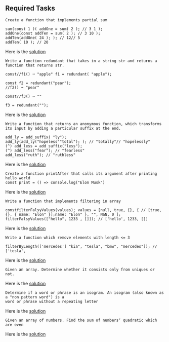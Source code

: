 ## Required Tasks

```
Create a function that implements partial sum
```

```
sum(const 1 )( addOne = sum( 2 ); // 3 1 );
addOne(const addTen = sum( 2 ); // 3 10 );
addTen(addOne( 24 ); ); // 12// 5
addTen( 10 ); // 20
```

Here is the [solution](1_partial_sum.js)

```
Write a function redundant that takes in a string str and returns a function that returns str.
```

```
const//f1() ➞ "apple" f1 = redundant( "apple");

const f2 = redundant("pear");
//f2() ➞ "pear"

const//f3() ➞ ""

f3 = redundant("");
```

Here is the [solution](2_redundant.js)

```
Write a function that returns an anonymous function, which transforms its input by adding a particular suffix at the end.
```

```
add_ly = add_suffix( "ly");
add_ly(add_ly("hopeless""total"); ); // "totally"// "hopelessly"
(^) add_less = add_suffix("less");
(^) add_less("fear"); // "fearless"
add_less("ruth"); // "ruthless"
```

Here is the [solution](3_suffix.js)

```
Create a function printAfter that calls its argument after printing hello world
const print = () => console.log("Elon Musk")
```

Here is the [solution](4_print_after.js)

```
Write a function that implements filtering in array
```

```
constfilterFalsyValues(values); values = [null, true, {}, { // [true, {}, { name: "Elon" }];name: "Elon" }, "", NaN, 0 ];
filterFalsyValues(["hello", 1233 , []]); // ['hello', 1233, []]
```

Here is the [solution](5_filter_falsy_values.js)

```
Write a function which remove elements with length <= 3
```

```
filterByLength(['mercedes'] "kia", "tesla", "bmw", "mercedes"]); // ['tesla',
```

Here is the [solution](6_filter_by_length.js)

```
Given an array. Determine whether it consists only from uniques or not.
```

Here is the [solution](7_unique.js)

```
Determine if a word or phrase is an isogram. An isogram (also known as a "non pattern word") is a
word or phrase without a repeating letter
```

Here is the [solution](8_isogram.js)

```
Given an array of numbers. Find the sum of numbersʼ quadratic which are even
```

Here is the [solution](9_quadratic.js)
